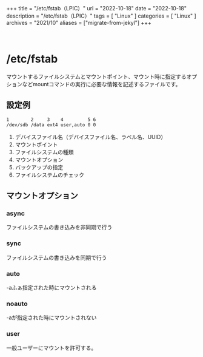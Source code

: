 +++
title = "/etc/fstab（LPIC）"
url = "2022-10-18"
date = "2022-10-18"
description = "/etc/fstab（LPIC）"
tags = [
  "Linux"
]
categories = [
  "Linux"
]
archives = "2021/10"
aliases = ["migrate-from-jekyl"]
+++

<br>

# /etc/fstab

マウントするファイルシステムとマウントポイント、マウント時に指定するオプションなどmountコマンドの実行に必要な情報を記述するファイルです。

## 設定例

```
1        2     3    4         5 6
/dev/sdb /data ext4 user,auto 0 0
```

1. デバイスファイル名（デバイスファイル名、ラベル名、UUID）
2. マウントポイント
3. ファイルシステムの種類 
4. マウントオプション
5. バックアップの指定
6. ファイルシステムのチェック  


## マウントオプション

### async

ファイルシステムの書き込みを非同期で行う

### sync

ファイルシステムの書き込みを同期で行う

### auto

-aふぁ指定された時にマウントされる

### noauto

-aが指定された時にマウントされない

### user

一般ユーザーにマウントを許可する。

